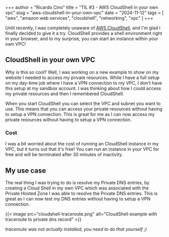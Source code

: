 +++
author = "Ricardo Cino"
title = "TIL #3 - AWS CloudShell in your own vpc"
slug = "aws-cloudshell-in-your-own-vpc"
date = "2024-11-12"
tags = [
    "aws",
    "amazon web services",
    "cloudshell",
    "networking",
    "vpc"
]
+++

Until recently, I was completely unaware of [AWS CloudShell](https://aws.amazon.com/cloudshell/), and I'm glad I finally decided to give it a try. CloudShell provides a shell environment right in your browser, and to my surprise, you can start an instance within your own VPC!

<!--more-->

## CloudShell in your own VPC

Why is this so cool? Well, I was working on a new example to show on my website I needed to access my private resources. While I have a full setup on my day-time job where I have a VPN connection to my VPC, I don't have this setup at my sandbox account. I was thinking about how I could access my private resources and then I remembered CloudShell.

When you start CloudShell you can select the VPC and subnet you want to use. This means that you can access your private resources without having to setup a VPN connection. This is great for me as I can now access my private resources without having to setup a VPN connection.

### Cost

I was a bit worried about the cost of running an CloudShell instance in my VPC, but it turns out that it's free! You can run an instance in your VPC for free and will be terminated after 30 minutes of inactivity.

## My use case

The real thing I was trying to do is resolve my Private DNS entries, by creating a Cloud Shell in my own VPC which was associated with the Private Hosted Zone I was able to resolve the Private DNS entries. This is great as I can now test my DNS entries without having to setup a VPN connection.

{{< image src="cloudshell-traceroute.png" alt="CloudShell example with traceroute to private dns record" >}}

_traceroute was not actually installed, you need to do that yourself ;)_

